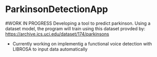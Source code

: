 # ParkinsonDetectionApp

#WORK IN PROGRESS
Developing a tool to predict parkinson. Using a dataset model, the program will train using this dataset provded by: https://archive.ics.uci.edu/dataset/174/parkinsons
- Currently working on implementig a functional voice detection with LIBROSA to input data automatically
